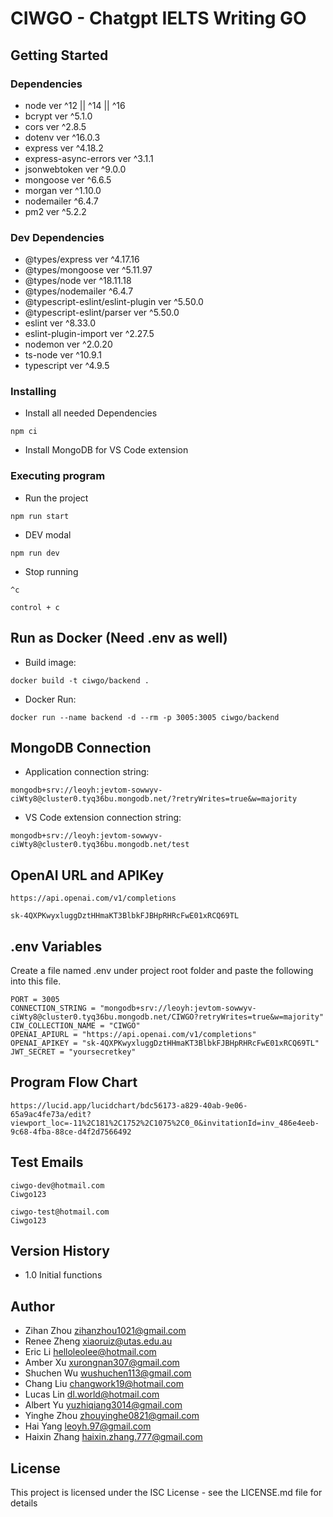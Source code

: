 # CIWGO - Chatgpt IELTS Writing GO

## Getting Started

### Dependencies

* node ver ^12 || ^14 || ^16
* bcrypt ver ^5.1.0
* cors ver ^2.8.5
* dotenv ver ^16.0.3
* express ver ^4.18.2
* express-async-errors ver ^3.1.1
* jsonwebtoken ver ^9.0.0
* mongoose ver ^6.6.5
* morgan ver ^1.10.0
* nodemailer ^6.4.7
* pm2 ver ^5.2.2

### Dev Dependencies

* @types/express ver ^4.17.16
* @types/mongoose ver ^5.11.97
* @types/node ver ^18.11.18
* @types/nodemailer ^6.4.7
* @typescript-eslint/eslint-plugin ver ^5.50.0
* @typescript-eslint/parser ver ^5.50.0
* eslint ver ^8.33.0
* eslint-plugin-import ver ^2.27.5
* nodemon ver ^2.0.20
* ts-node ver ^10.9.1
* typescript ver ^4.9.5

### Installing

* Install all needed Dependencies
```
npm ci
```
* Install MongoDB for VS Code extension

### Executing program

* Run the project
```
npm run start
```
* DEV modal
```
npm run dev
```
* Stop running
```
^c
```
```
control + c
```

## Run as Docker (Need .env as well)

* Build image: 
```
docker build -t ciwgo/backend .
```
* Docker Run: 
```
docker run --name backend -d --rm -p 3005:3005 ciwgo/backend
```

## MongoDB Connection

* Application connection string: 
```
mongodb+srv://leoyh:jevtom-sowwyv-ciWty8@cluster0.tyq36bu.mongodb.net/?retryWrites=true&w=majority
```
* VS Code extension connection string: 
```
mongodb+srv://leoyh:jevtom-sowwyv-ciWty8@cluster0.tyq36bu.mongodb.net/test
```

## OpenAI URL and APIKey
```
https://api.openai.com/v1/completions
```
```
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
```

## .env Variables

Create a file named .env under project root folder and paste the following into this file. 

```
PORT = 3005
CONNECTION_STRING = "mongodb+srv://leoyh:jevtom-sowwyv-ciWty8@cluster0.tyq36bu.mongodb.net/CIWGO?retryWrites=true&w=majority"
CIW_COLLECTION_NAME = "CIWGO"
OPENAI_APIURL = "https://api.openai.com/v1/completions"
OPENAI_APIKEY = "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"
JWT_SECRET = "yoursecretkey"
```

## Program Flow Chart

```
https://lucid.app/lucidchart/bdc56173-a829-40ab-9e06-65a9ac4fe73a/edit?viewport_loc=-11%2C181%2C1752%2C1075%2C0_0&invitationId=inv_486e4eeb-9c68-4fba-88ce-d4f2d7566492
```

## Test Emails

```
ciwgo-dev@hotmail.com
Ciwgo123
```
```
ciwgo-test@hotmail.com
Ciwgo123
```

## Version History

* 1.0 Initial functions

## Author

* Zihan Zhou zihanzhou1021@gmail.com
* Renee Zheng xiaoruiz@utas.edu.au
* Eric Li helloleolee@hotmail.com
* Amber Xu xurongnan307@gmail.com
* Shuchen Wu wushuchen113@gmail.com
* Chang Liu changwork19@hotmail.com
* Lucas Lin dl.world@hotmail.com
* Albert Yu yuzhiqiang3014@gmail.com
* Yinghe Zhou zhouyinghe0821@gmail.com
* Hai Yang leoyh.97@gmail.com
* Haixin Zhang haixin.zhang.777@gmail.com

## License

This project is licensed under the ISC License - see the LICENSE.md file for details

